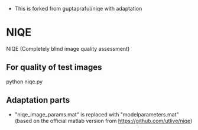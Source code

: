- This is forked from guptapraful/niqe with adaptation

# NIQE
NIQE (Completely blind image quality assessment) 

## For quality of test images
python niqe.py 

## Adaptation parts
- "niqe_image_params.mat" is replaced with "modelparameters.mat" (based on the official matlab version from https://github.com/utlive/niqe)
